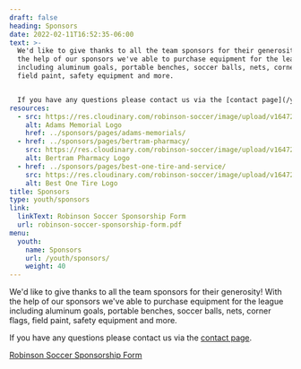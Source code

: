 ```yaml
---
draft: false
heading: Sponsors
date: 2022-02-11T16:52:35-06:00
text: >-
  We'd like to give thanks to all the team sponsors for their generosity!  With
  the help of our sponsors we've able to purchase equipment for the league
  including aluminum goals, portable benches, soccer balls, nets, corner flags,
  field paint, safety equipment and more.


  If you have any questions please contact us via the [contact page](/youth/contact/).
resources:
  - src: https://res.cloudinary.com/robinson-soccer/image/upload/v1647271408/Youth/Sponsors/adams-memorials_zklfkb.png
    alt: Adams Memorial Logo
    href: ../sponsors/pages/adams-memorials/
  - href: ../sponsors/pages/bertram-pharmacy/
    src: https://res.cloudinary.com/robinson-soccer/image/upload/v1647271424/Youth/Sponsors/bertram-pharmacy_r7nom8.png
    alt: Bertram Pharmacy Logo
  - href: ../sponsors/pages/best-one-tire-and-service/
    src: https://res.cloudinary.com/robinson-soccer/image/upload/v1647271436/Youth/Sponsors/best-one-tire-and-service_x3ndry.png
    alt: Best One Tire Logo
title: Sponsors
type: youth/sponsors
link:
  linkText: Robinson Soccer Sponsorship Form
  url: robinson-soccer-sponsorship-form.pdf
menu:
  youth:
    name: Sponsors
    url: /youth/sponsors/
    weight: 40
---
```

  We'd like to give thanks to all the team sponsors for their generosity!  With
  the help of our sponsors we've able to purchase equipment for the league
  including aluminum goals, portable benches, soccer balls, nets, corner flags,
  field paint, safety equipment and more.

  If you have any questions please contact us via the [contact page](/youth/contact/).

  [Robinson Soccer Sponsorship Form](robinson-soccer-sponsorship-form.pdf)